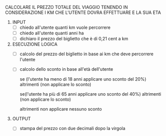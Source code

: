 CALCOLARE IL PREZZO TOTALE DEL VIAGGIO TENENDO IN CONSIDERAZIONE I KM CHE L'UTENTE DOVRA EFFETTUARE E LA SUA ETA

1. INPUT
    - [ ] chiedo all'utente quanti km vuole percorrere
    - [ ] chiedo all'utente quanti anni ha
    - [ ]  dichiaro il prezzo del biglietto che è di 0,21 cent a km

2. ESECUZIONE LOGICA
    - [ ] calcolo del prezzo del biglietto in base ai km che deve percorrere l'utente
    - [ ] calcolo dello sconto in base all'età dell'utente

        se (l'utente ha meno di 18 anni applicare uno sconto del 20%)
        altrimenti (non applicare lo sconto)

        se(l'utente ha più di 65 anni applicare uno sconto del 40%)
        altrimenti (non applicare lo sconto)

        altrimenti non applicare nessuno sconto


3. OUTPUT
    - [ ] stampa del prezzo con due decimali dopo la virgola


